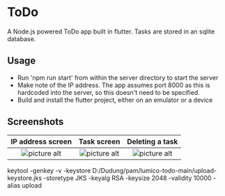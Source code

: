 # ToDo
A Node.js powered ToDo app built in flutter. Tasks are stored in an sqlite database.
## Usage
* Run 'npm run start' from within the server directory to start the server
* Make note of the IP address. The app assumes port 8000 as this is hardcoded into the server, so this doesn't need to be specified.
* Build and install the flutter project, either on an emulator or a device
## Screenshots
IP address screen            |  Task screen          | Deleting a task
:-------------------------:|:-------------------------:|:-------------------------:
![picture alt](https://i.imgur.com/o1tIB9m.jpg "IP address screen") | ![picture alt](https://i.imgur.com/Jeq6sTh.jpg "Task screen") | ![picture alt](https://i.imgur.com/43wPtE2.jpg "Deleting a task")

keytool -genkey -v -keystore D:/Dudung/pam/lumico-todo-main/upload-keystore.jks -storetype JKS -keyalg RSA -keysize 2048 -validity 10000 -alias upload